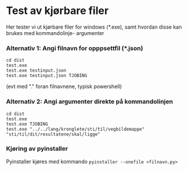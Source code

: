 # Test av kjørbare filer

Her tester vi ut kjørbare filer for windows (*.exe), samt hvordan disse kan brukes med 
kommandolinje- argumenter

### Alternativ 1: Angi filnavn for opppsettfil (*.json) 

```
cd dist
test.exe
test.exe testinput.json 
test.exe testinput.json TJOBING
```

(evt med ".\" foran filnavnene, typisk powershell) 

### Alternativ 2: Angi argumenter direkte på kommandolinjen

```
cd dist
test.exe
test.exe TJOBING
test.exe "../../lang/kronglete/sti/til/vegbildemappe" "sti/til/dit/resultatene/skal/ligge" 
``` 
 
### Kjøring av pyinstaller

Pyinstaller kjøres med kommando `pyinstaller --onefile <filnavn.py>` 